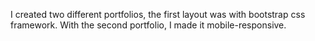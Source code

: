 I created two different portfolios, the first layout was with bootstrap css framework.  With the second portfolio, I made it mobile-responsive.

